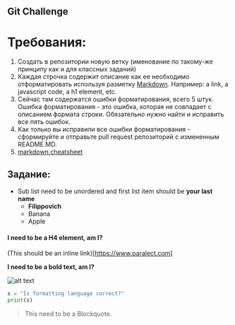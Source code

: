 ## Git Challenge
# Требования:
  1. Создать в репозитории новую ветку (именование по такому-же принципу как и для классных заданий)
  2. Каждая строчка содержит описание как ее необходимо отформатировать используя разметку [Markdown](https://github.com/adam-p/markdown-here/wiki/Markdown-Cheatsheet). Например: a link, a javascript code, a h1 element, etc.
  4. Сейчас там содержатся ошибки форматирования, всего 5 штук. Ошибка форматирования - это ошибка, которая не совпадает с описанием формата строки. Обязательно нужно найти и исправить все пять ошибок.
  5. Как только вы исправили все ошибки форматирования - сформируйте и отправьте pull request репозиторий с измененным README.MD.
  6. [markdown cheatsheet](https://github.com/adam-p/markdown-here/wiki/Markdown-Cheatsheet)

**Задание**:
----------


* Sub list need to be unordered and first list item should be **your last name**
  * **Filippovich**
  * Banana
  * Apple 
  
#### I need to be a H4 element, am I?

(This should be an inline link)[https://www.paralect.com]

**I need to be a bold text, am I?**


![alt text](https://avatars5.githubusercontent.com/u/21078183?v=4&u=55c474e5aca9eb331ace0e05cc2ce0c18641b3ec&s=400 "Logo Title Text 1")

```python
s = "Is formatting language correct?"
print(s)
```

> This need to be a Blockquote.
